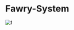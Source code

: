 # Fawry-System
![1](https://github.com/Abdelrahmanm22/Fawry-System/blob/main/Digrams/class%20diagram.png)
